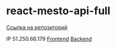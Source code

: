 # react-mesto-api-full

[Ссылка на репозиторий](https://github.com/stdkvb/express-mesto-gha)

IP 51.250.66.179
[Frontend](https://tutvamne.mesto.nomoredomains.icu/)
[Backend](https://api.tutvamne.mesto.nomoredomains.club/)
